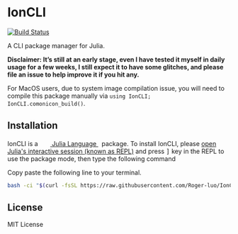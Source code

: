 # IonCLI

[![Build Status](https://travis-ci.com/Roger-luo/IonCLI.jl.svg?branch=master)](https://travis-ci.com/Roger-luo/IonCLI.jl)

A CLI package manager for Julia.

**Disclaimer: It’s still at an early stage, even I have tested it myself in daily usage for a few weeks, I still expect it to have some glitches, and please file an issue to help improve it if you hit any.**

For MacOS users, due to system image compilation issue, you will need to compile this package manually via `using IonCLI; IonCLI.comonicon_build()`.

## Installation

<p>
IonCLI is a &nbsp;
    <a href="https://julialang.org">
        <img src="https://julialang.org/favicon.ico" width="16em">
        Julia Language
    </a>
    &nbsp; package. To install IonCLI,
    please <a href="https://docs.julialang.org/en/v1/manual/getting-started/">open
    Julia's interactive session (known as REPL)</a> and press <kbd>]</kbd> key in the REPL to use the package mode, then type the following command
</p>

Copy paste the following line to your terminal.

```sh
bash -ci "$(curl -fsSL https://raw.githubusercontent.com/Roger-luo/IonCLI.jl/master/setup)"
```

## License

MIT License
